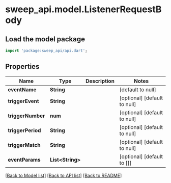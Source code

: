 # sweep_api.model.ListenerRequestBody

## Load the model package
```dart
import 'package:sweep_api/api.dart';
```

## Properties
Name | Type | Description | Notes
------------ | ------------- | ------------- | -------------
**eventName** | **String** |  | [default to null]
**triggerEvent** | **String** |  | [optional] [default to null]
**triggerNumber** | **num** |  | [optional] [default to null]
**triggerPeriod** | **String** |  | [optional] [default to null]
**triggerMatch** | **String** |  | [optional] [default to null]
**eventParams** | **List&lt;String&gt;** |  | [optional] [default to []]

[[Back to Model list]](../README.md#documentation-for-models) [[Back to API list]](../README.md#documentation-for-api-endpoints) [[Back to README]](../README.md)


